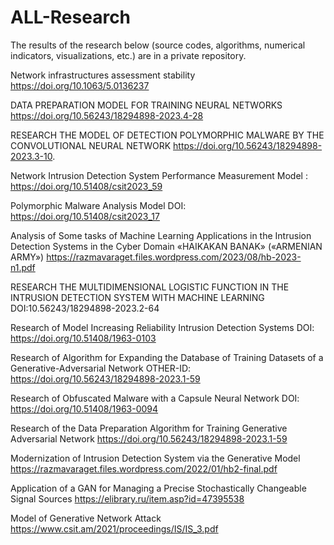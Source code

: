 # ALL-Research
The results of the research below (source codes, algorithms, numerical indicators, visualizations, etc.) are in a private repository.


Network infrastructures assessment stability
https://doi.org/10.1063/5.0136237
 
DATA PREPARATION MODEL FOR TRAINING NEURAL NETWORKS
https://doi.org/10.56243/18294898-2023.4-28
 
RESEARCH THE MODEL OF DETECTION POLYMORPHIC MALWARE BY THE CONVOLUTIONAL NEURAL NETWORK
https://doi.org/10.56243/18294898-2023.3-10.
 
Network Intrusion Detection System Performance Measurement Model
: https://doi.org/10.51408/csit2023_59
 
Polymorphic Malware Analysis Model
DOI: https://doi.org/10.51408/csit2023_17 

Analysis of Some tasks of Machine Learning Applications in the Intrusion Detection Systems in the Cyber Domain
«HAIKAKAN BANAK» («ARMENIAN ARMY»)
https://razmavaraget.files.wordpress.com/2023/08/hb-2023-n1.pdf 

RESEARCH THE MULTIDIMENSIONAL LOGISTIC FUNCTION IN THE INTRUSION DETECTION SYSTEM WITH MACHINE LEARNING
    DOI:10.56243/18294898-2023.2-64 

Research of Model Increasing Reliability Intrusion Detection Systems
DOI: https://doi.org/10.51408/1963-0103

Research of Algorithm for Expanding the Database of Training Datasets of a Generative-Adversarial Network
OTHER-ID: https://doi.org/10.56243/18294898-2023.1-59

Research of Obfuscated Malware with a Capsule Neural Network
DOI: https://doi.org/10.51408/1963-0094

Research of the Data Preparation Algorithm for Training Generative Adversarial Network
https://doi.org/10.56243/18294898-2023.1-59  

Modernization of Intrusion Detection System via the Generative Model
https://razmavaraget.files.wordpress.com/2022/01/hb2-final.pdf  

Application of a GAN for Managing a Precise Stochastically Changeable Signal Sources
https://elibrary.ru/item.asp?id=47395538  

Model of Generative Network Attack
https://www.csit.am/2021/proceedings/IS/IS_3.pdf     
 
